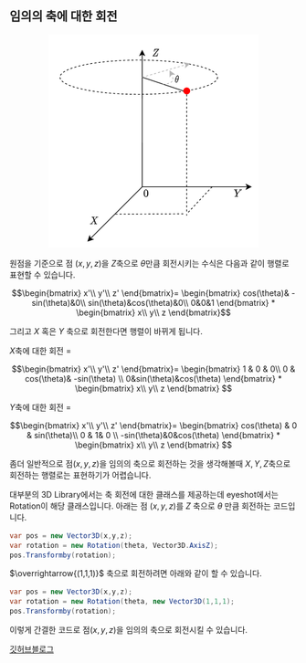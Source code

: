 ## 임의의 축에 대한 회전

<p align="center"> <img src="images/2022-12-24-09-20-18-image.png" title="" alt=""> </p>

원점을 기준으로 점 $(x,y,z)$을 $Z$축으로 $\theta$만큼 회전시키는 수식은 다음과 같이 행렬로 표현할 수 있습니다.

$$\begin{bmatrix}
x'\\
y'\\
z'
\end{bmatrix}=
\begin{bmatrix}
cos(\theta)& -sin(\theta)&0\\
sin(\theta)&cos(\theta)&0\\
0&0&1
\end{bmatrix}
*
\begin{bmatrix}
x\\
y\\
z
\end{bmatrix}$$

그리고 $X$ 혹은 $Y$ 축으로 회전한다면 행렬이 바뀌게 됩니다.

$X$축에 대한 회전 = 

$$\begin{bmatrix}
x'\\
y'\\
z'
\end{bmatrix}=
\begin{bmatrix}
1 & 0 & 0\\
0 & cos(\theta)& -sin(\theta) \\
0&sin(\theta)&cos(\theta)
\end{bmatrix}
*
\begin{bmatrix}
x\\
y\\
z
\end{bmatrix}
$$

$Y$축에 대한 회전 =

$$\begin{bmatrix}
x'\\
y'\\
z'
\end{bmatrix}=
\begin{bmatrix}
cos(\theta) & 0 & sin(\theta)\\
0 & 1& 0 \\
-sin(\theta)&0&cos(\theta)
\end{bmatrix}
*
\begin{bmatrix}
x\\
y\\
z
\end{bmatrix}
$$

좀더 일반적으로 점$(x,y,z)$을 임의의 축으로 회전하는 것을 생각해볼때 $X,Y,Z$축으로 회전하는 행렬로는 표현하기가 어렵습니다.

대부분의 3D Library에서는 축 회전에 대한 클래스를 제공하는데 eyeshot에서는 Rotation이  해당 클래스입니다. 아래는 점 $(x,y,z)$를 $Z$ 축으로 $\theta$ 만큼 회전하는 코드입니다. 

```cs
var pos = new Vector3D(x,y,z);
var rotation = new Rotation(theta, Vector3D.AxisZ);
pos.Transformby(rotation);
```

$\overrightarrow{(1,1,1)}$ 축으로 회전하려면 아래와 같이 할 수 있습니다.

```cs
var pos = new Vector3D(x,y,z);
var rotation = new Rotation(theta, new Vector3D(1,1,1);
pos.Transformby(rotation);
```

이렇게 간결한 코드로 점$(x,y,z)$을 임의의 축으로 회전시킬 수 있습니다.

<a class="post-tag btn btn-outline-primary" href="/tags/%EA%B9%83%ED%97%88%EB%B8%8C%EB%B8%94%EB%A1%9C%EA%B7%B8/">깃허브블로그</a>

[^1]: My reference.
[^2]: To add line breaks within a footnote, prefix new lines with 2 spaces.
  This is a second line.
